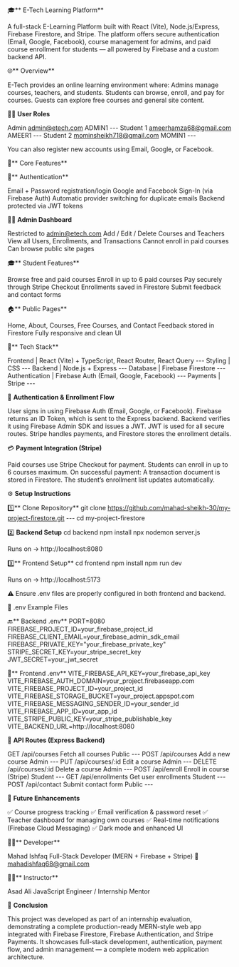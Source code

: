 🎓** E-Tech Learning Platform**

A full-stack E-Learning Platform built with React (Vite), Node.js/Express, Firebase Firestore, and Stripe.
The platform offers secure authentication (Email, Google, Facebook), course management for admins, and paid course enrollment for students — all powered by Firebase and a custom backend API.


🌐** Overview**

E-Tech provides an online learning environment where:
Admins manage courses, teachers, and students.
Students can browse, enroll, and pay for courses.
Guests can explore free courses and general site content.


👨‍🏫 **User Roles**


Admin	        admin@etech.com	            ADMIN1   ---
Student 1	    ameerhamza68@gmail.com	    AMEER1	 ---
Student 2	    mominsheikh718@gmail.com	  MOMIN1	 ---

You can also register new accounts using Email, Google, or Facebook.



🚀** Core Features**


🔐** Authentication**

Email + Password registration/login
Google and Facebook Sign-In (via Firebase Auth)
Automatic provider switching for duplicate emails
Backend protected via JWT tokens


🧑‍💼 **Admin Dashboard**

Restricted to admin@etech.com
Add / Edit / Delete Courses and Teachers
View all Users, Enrollments, and Transactions
Cannot enroll in paid courses
Can browse public site pages


🎓** Student Features**

Browse free and paid courses
Enroll in up to 6 paid courses
Pay securely through Stripe Checkout
Enrollments saved in Firestore
Submit feedback and contact forms


🏠** Public Pages**

Home, About, Courses, Free Courses, and Contact
Feedback stored in Firestore
Fully responsive and clean UI 


🧰** Tech Stack**


Frontend	     |  React (Vite) + TypeScript, React Router, React Query ---
Styling	       |  CSS ---
Backend	       |  Node.js + Express ---
Database	     |  Firebase Firestore ---
Authentication |	Firebase Auth (Email, Google, Facebook) ---
Payments	     |  Stripe ---



🔄 **Authentication & Enrollment Flow**

User signs in using Firebase Auth (Email, Google, or Facebook).
Firebase returns an ID Token, which is sent to the Express backend.
Backend verifies it using Firebase Admin SDK and issues a JWT.
JWT is used for all secure routes.
Stripe handles payments, and Firestore stores the enrollment details.


💳 **Payment Integration (Stripe)**

Paid courses use Stripe Checkout for payment.
Students can enroll in up to 6 courses maximum.
On successful payment:
A transaction document is stored in Firestore.
The student’s enrollment list updates automatically.


⚙️ **Setup Instructions**

1️⃣** Clone Repository**
git clone https://github.com/mahad-sheikh-30/my-project-firestore.git ---
cd my-project-firestore

2️⃣ **Backend Setup**
cd backend
npm install
npx nodemon server.js

Runs on → http://localhost:8080

3️⃣** Frontend Setup**
cd frontend
npm install
npm run dev

Runs on → http://localhost:5173

⚠️ Ensure .env files are properly configured in both frontend and backend.

🧾 .env Example Files

🔙** Backend .env**
PORT=8080
FIREBASE_PROJECT_ID=your_firebase_project_id
FIREBASE_CLIENT_EMAIL=your_firebase_admin_sdk_email
FIREBASE_PRIVATE_KEY="your_firebase_private_key"
STRIPE_SECRET_KEY=your_stripe_secret_key
JWT_SECRET=your_jwt_secret

🎨** Frontend .env**
VITE_FIREBASE_API_KEY=your_firebase_api_key
VITE_FIREBASE_AUTH_DOMAIN=your_project.firebaseapp.com
VITE_FIREBASE_PROJECT_ID=your_project_id
VITE_FIREBASE_STORAGE_BUCKET=your_project.appspot.com
VITE_FIREBASE_MESSAGING_SENDER_ID=your_sender_id
VITE_FIREBASE_APP_ID=your_app_id
VITE_STRIPE_PUBLIC_KEY=your_stripe_publishable_key
VITE_BACKEND_URL=http://localhost:8080


🔗 **API Routes (Express Backend)**


GET	          /api/courses	        Fetch all courses	          Public  ---
POST	        /api/courses	        Add a new course	          Admin   ---
PUT	          /api/courses/:id	    Edit a course	              Admin   ---
DELETE	      /api/courses/:id	    Delete a course	            Admin   ---
POST	        /api/enroll	          Enroll in course (Stripe)	  Student ---
GET	          /api/enrollments	    Get user enrollments	      Student ---
POST	        /api/contact	        Submit contact form	        Public ---


🔮 **Future Enhancements**

✅ Course progress tracking
✅ Email verification & password reset
✅ Teacher dashboard for managing own courses
✅ Real-time notifications (Firebase Cloud Messaging)
✅ Dark mode and enhanced UI


👨‍💻** Developer**

Mahad Ishfaq
Full-Stack Developer (MERN + Firebase + Stripe)
📧 mahadishfaq68@gmail.com


👨‍🏫** Instructor**

Asad Ali
JavaScript Engineer / Internship Mentor


🏁 **Conclusion**

This project was developed as part of an internship evaluation, demonstrating a complete production-ready MERN-style web app integrated with Firebase Firestore, Firebase Authentication, and Stripe Payments.
It showcases full-stack development, authentication, payment flow, and admin management — a complete modern web application architecture.

